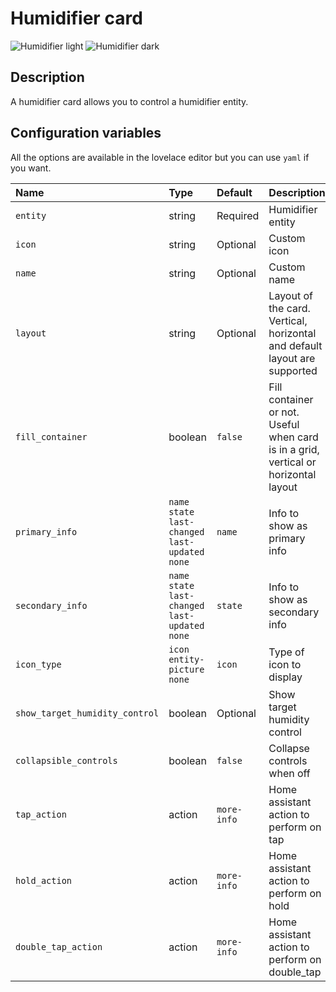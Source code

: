 # Humidifier card

![Humidifier light](../images/humidifier-light.png)
![Humidifier dark](../images/humidifier-dark.png)

## Description

A humidifier card allows you to control a humidifier entity.

## Configuration variables

All the options are available in the lovelace editor but you can use `yaml` if you want.

| Name                           | Type                                                | Default     | Description                                                                         |
| :----------------------------- | :-------------------------------------------------- | :---------- | :---------------------------------------------------------------------------------- |
| `entity`                       | string                                              | Required    | Humidifier entity                                                                   |
| `icon`                         | string                                              | Optional    | Custom icon                                                                         |
| `name`                         | string                                              | Optional    | Custom name                                                                         |
| `layout`                       | string                                              | Optional    | Layout of the card. Vertical, horizontal and default layout are supported           |
| `fill_container`               | boolean                                             | `false`     | Fill container or not. Useful when card is in a grid, vertical or horizontal layout |
| `primary_info`                 | `name` `state` `last-changed` `last-updated` `none` | `name`      | Info to show as primary info                                                        |
| `secondary_info`               | `name` `state` `last-changed` `last-updated` `none` | `state`     | Info to show as secondary info                                                      |
| `icon_type`                    | `icon` `entity-picture` `none`                      | `icon`      | Type of icon to display                                                             |
| `show_target_humidity_control` | boolean                                             | Optional    | Show target humidity control                                                        |
| `collapsible_controls`         | boolean                                             | `false`     | Collapse controls when off                                                          |
| `tap_action`                   | action                                              | `more-info` | Home assistant action to perform on tap                                             |
| `hold_action`                  | action                                              | `more-info` | Home assistant action to perform on hold                                            |
| `double_tap_action`            | action                                              | `more-info` | Home assistant action to perform on double_tap                                      |
